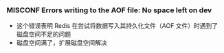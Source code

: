 ### MISCONF Errors writing to the AOF file: No space left on dev
- 这个错误表明 Redis 在尝试将数据写入其持久化文件（AOF 文件）时遇到了磁盘空间不足的问题
- 磁盘空间满了，扩展磁盘空间解决